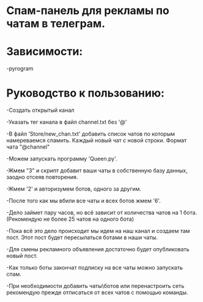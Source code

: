 # Спам-панель для рекламы по чатам в телеграм. 

# Зависимости:
-pyrogram

# Руководство к пользованию:

-Создать открытый канал

-Указать тег канала в файл channel.txt без '@'

-В файл 'Store/new_chan.txt' добавить список чатов по которым намереваемся спамить. Каждый новый чат с новой строки. Формат чата "@channel"

-Можем запускать программу 'Queen.py'.

-Жмем "3" и скрипт добавит ваши чаты в собственную базу данных, заодно отсеяв повторения.

-Жмем '2' и авторизумем ботов, одного за другим. 

-После того как мы вбили все чаты и всех ботов жмем '6'.

-Дело займет пару часов, но всё зависит от количества чатов на 1 бота. (Рекомендую не более 25 чатов на одного бота)

-Пока всё это дело происходит мы идем на наш канал и создаем там пост. Этот пост будет пересылаться ботами в наши чаты.

-Для смены рекламного объявления достаточно будет опубликовать новый пост.

-Как только боты закончат подписку на все чаты можно запускать спам.

-При необходимости добавить чаты\ботов или перенастроить сеть рекомендую прежде отписаться от всех чатов с помощью команды.

